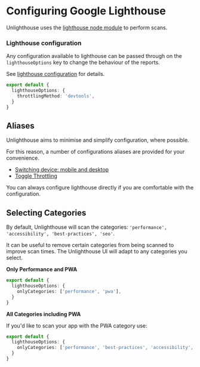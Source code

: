 # Configuring Google Lighthouse

Unlighthouse uses the [lighthouse node module](https://github.com/GoogleChrome/lighthouse) to perform scans.

### Lighthouse configuration

Any configuration available to lighthouse can be passed through on the `lighthouseOptions` key to change the behaviour
of the reports.

See [lighthouse configuration](https://github.com/GoogleChrome/lighthouse/blob/master/docs/configuration.md) for
details.

```ts
export default {
  lighthouseOptions: {
    throttlingMethod: 'devtools',
  }
}
```

## Aliases

Unlighthouse aims to minimise and simplify configuration, where possible.

For this reason, a number of configurations aliases are provided for your convenience.

- [Switching device: mobile and desktop]()
- [Toggle Throttling]()

You can always configure lighthouse directly if you are comfortable with the configuration.

## Selecting Categories

By default, Unlighthouse will scan the categories: `'performance', 'accessibility', 'best-practices', 'seo'`.

It can be useful to remove certain categories from being scanned to improve scan times. The Unlighthouse UI will adapt
to any categories you select.

**Only Performance and PWA**

```ts
export default {
  lighthouseOptions: {
    onlyCategories: ['performance', 'pwa'],
  }
}
```

**All Categories including PWA**

If you'd like to scan your app with the PWA category use:

```ts
export default {
  lighthouseOptions: {
    onlyCategories: ['performance', 'best-practices', 'accessibility', 'seo', 'pwa'],
  }
}
```
